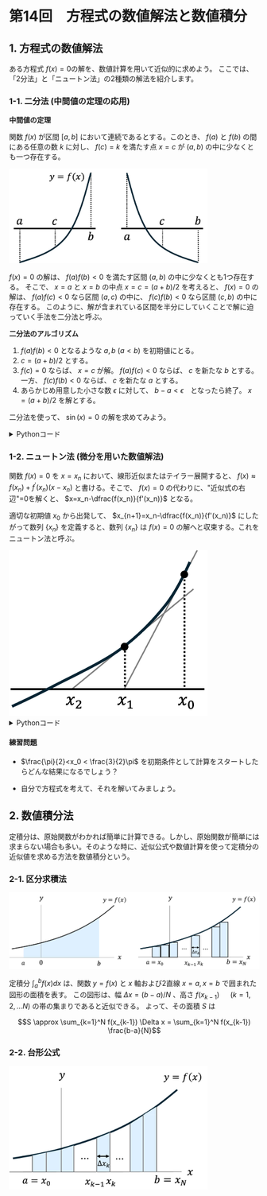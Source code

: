 # 第14回　方程式の数値解法と数値積分


## 1. 方程式の数値解法

ある方程式 $f(x) = 0$の解を、数値計算を用いて近似的に求めよう。
ここでは、「2分法」と「ニュートン法」の2種類の解法を紹介します。

### 1-1. 二分法 (中間値の定理の応用)


**中間値の定理** 

 関数 $f(x)$ が区間 $[a,b]$ において連続であるとする。このとき、 $f(a)$ と $f(b)$ の間にある任意の数 $k$ に対し、 $f(c)=k$ を満たす点 $x=c$ が $(a,b)$ の中に少なくとも一つ存在する。

<img src="Git_fig/二分法.jpg" alt="二分法" width="400">

$f(x)=0$ の解は、 $f(a)f(b)<0$ を満たす区間 $(a,b)$ の中に少なくとも1つ存在する。
そこで、 $x=a$ と $x=b$ の中点 $x=c=(a+b)/2$ を考えると、 $f(x)=0$ の解は、 $f(a)f(c)<0$ なら区間 $(a,c)$ の中に、 $f(c)f(b)<0$ なら区間 $(c,b)$ の中に存在する。
このように、解が含まれている区間を半分にしていくことで解に迫っていく手法を二分法と呼ぶ。

**二分法のアルゴリズム**

1) $f(a)f(b)<0$ となるような $a,b~(a<b)$ を初期値にとる。
2) $c=(a+b)/2$ とする。
3) $f(c)=0$ ならば、 $x=c$ が解。 $f(a)f(c)<0$ ならば、 $c$ を新たな $b$ とする。 一方、 $f(c)f(b)<0$ ならば、 $c$ を新たな $a$ とする。
4) あらかじめ用意した小さな数 $\epsilon$ に対して、 $b-a<\epsilon$　となったら終了。 $x=(a+b)/2$ を解とする。

二分法を使って、 $\sin(x) =0$ の解を求めてみよう。

<details><summary>Pythonコード</summary>

```python
import math  # 数学関数（sin, piなど）を使うためにmathモジュールをインポート

# 解を求めたい関数 f(x) = sin(x)
def f(x):
    return math.sin(x)

# 解を探す初期区間 [a, b]
a = - math.pi / 6.0  
b = math.pi / 4.0

IMAX = 50     # 最大反復回数
EPS = 1e-6    # 許容誤差（収束判定のしきい値）

# 初期区間で f(a) と f(b) の符号が異なるか確認
if f(a) * f(b) >= 0:
    print("この区間には解がありません")  # 解の存在が保証されない場合
else:
    # 収束するか、最大反復数に達するまで繰り返す
    for i in range(IMAX):
        c = (a + b) / 2  # 区間の中点を計算
        print(i + 1, "c =", c)  # 何回目かと中点の値を出力

        if f(c) == 0:
            break  # 解がちょうど見つかった場合はループ終了
        elif f(a) * f(c) < 0:
            b = c  # 解は [a, c] にある → 右端を更新
        else:
            a = c  # 解は [c, b] にある → 左端を更新

        if b - a < EPS:
            break  # 区間幅が十分小さくなったら終了（収束とみなす）

    # 収束したかどうかを出力
    if i + 1 >= IMAX:
        print("It did not converged.")  # 最大反復数に達しても収束しなかった
    else:
        print("It converged.")  # 収束した
```

<details><summary>結果</summary>
  
```
1 c = 0.13089969389957473
2 c = -0.19634954084936204
3 c = -0.032724923474893655
4 c = 0.04908738521234054
5 c = 0.008181230868723442
6 c = -0.012271846303085107
7 c = -0.0020453077171808326
8 c = 0.0030679615757713045
9 c = 0.0005113269292952359
10 c = -0.0007669903939427984
11 c = -0.00012783173232378122
12 c = 0.00019174759848572735
13 c = 3.195793308097306e-05
14 c = -4.793689962140408e-05
15 c = -7.98948327021551e-06
16 c = 1.1984224905378776e-05
17 c = 1.997370817581633e-06
18 c = -2.9960562263169384e-06
19 c = -4.993427043676527e-07
20 c = 7.490140566069902e-07
21 c = 1.2483567611966874e-07
It converged.
```
</details>

</details>


### 1-2. ニュートン法 (微分を用いた数値解法)

関数 $f(x)=0$ を $x=x_n$ において、線形近似またはテイラー展開すると、 $f(x)\approx f(x_n) + f^\prime (x_n)(x-x_n)$ と書ける。そこで、 $f(x)=0$ の代わりに、"近似式の右辺"=0を解くと、 $x=x_n-\dfrac{f(x_n)}{f'(x_n)}$ となる。

適切な初期値 $x_0$ から出発して、 $x_{n+1}=x_n-\dfrac{f(x_n)}{f'(x_n)}$ にしたがって数列 $\lbrace x_n \rbrace$ を定義すると、数列 $\lbrace x_n \rbrace$ は $f(x)=0$ の解へと収束する。これをニュートン法と呼ぶ。

<img src="Git_fig/Newton-method_原理.png" alt="Newton-method_原理" width="400">


<details><summary>Pythonコード</summary>
 
#### $\sin x = 0$ をニュートン法を用いて解く。

```python
import numpy as np                   # 数値計算（等間隔配列など）に便利なライブラリ (mathの代わり)

# 解きたい方程式 f(X) = sin(X)
def f(X):
    return np.sin(X)

# f(X) の導関数
def df(X):
    return np.cos(X)

X0 = 1.0       # 初期値
EPS = 1e-7     # 許容誤差（収束判定用）
IMAX = 50      # 最大反復回数（収束しないときの打ち切り）

# 各ステップの近似解 X の値を記録するリスト（収束過程の可視化用）
X_vals = [X0]

# ニュートン法による反復
for i in range(IMAX):
    X1 = X0 - f(X0) / df(X0)  # ニュートン法の更新式

    # 収束判定：新旧の値の差が十分小さければ終了
    if abs(X1 - X0) < EPS:
        X_vals.append(X1)  # 最終値を記録
        break
    else:
        X0 = X1            # 初期値を更新
        X_vals.append(X0)  # 現在値を記録

    # 各ステップの値を表示
    print('X(', i+1, ') =', X1)

# 収束結果を出力
if i+1 >= IMAX:
    print('It did not converged')  # 収束しなかった場合
else:
    print('It converged')          # 収束した場合
```
<details><summary>結果</summary>
  
```
X( 1 ) = -0.5574077246549021
X( 2 ) = 0.06593645192484066
X( 3 ) = -9.572191932508134e-05
X( 4 ) = 2.923566201412306e-13
It converged
```
</details>

### 結果をグラフに描画してみる
```python
import matplotlib.pyplot as plt      # グラフ描画用のライブラリ

# -2 から 4 の範囲で f(X) = sin(X) のグラフを作成
x = np.linspace(-2, 4, 400)
y = np.sin(x)

plt.figure(figsize=(8, 5))
plt.plot(x, y, label='f(X) = sin(X)')              # 関数のグラフ
plt.axhline(0, color='gray', linestyle='--')       # x軸（y=0）

# 反復点を赤い点と線で表示
plt.plot(X_vals, [np.sin(x) for x in X_vals], 'ro-', label='Newton steps')

# 各ステップ番号を点のそばに表示（文字を少し上にずらして見やすく）
for idx, x_val in enumerate(X_vals):
    plt.text(x_val, np.sin(x_val) + 0.1, f"x{idx}", fontsize=9, ha='center')

# タイトルとラベル設定
plt.title('Newton Method for f(X) = sin(X)')
plt.xlabel('X')
plt.ylabel('f(X)')
plt.legend()
plt.grid(True)
plt.show()
```

<img src="Git_fig/Newton-method_sine=0_result.png" alt="ニュートン法の結果" width="600">


</details>

#### 練習問題
- $\frac{\pi}{2}<x_0 < \frac{3}{2}\pi$ を初期条件として計算をスタートしたらどんな結果になるでしょう？

- 自分で方程式を考えて、それを解いてみましょう。


</details>


## 2. 数値積分法 

定積分は、原始関数がわかれば簡単に計算できる。しかし、原始関数が簡単には求まらない場合も多い。そのような時に、近似公式や数値計算を使って定積分の近似値を求める方法を数値積分という。

### 2-1. 区分求積法

<img src="Git_fig/区分求積.png" alt="区分求積" width="800">

定積分 $\displaystyle{\int_a^b} f(x)dx$ は、関数 $y=f(x)$ と $x$ 軸および2直線 $x=a, x=b$ で囲まれた図形の面積を表す。
この図形は、幅 $\Delta x = (b-a)/N$ 、高さ $f(x_{k-1})$ 　 $(k=1,2,...N)$ の帯の集まりであると近似できる。
よって、その面積 $S$ は 
```math
S \approx \sum_{k=1}^N f(x_{k-1}) \Delta x =  \sum_{k=1}^N f(x_{k-1}) \frac{b-a}{N}
```

### 2-2. 台形公式

<img src="Git_fig/台形公式.png" alt="台形公式" width="400">




